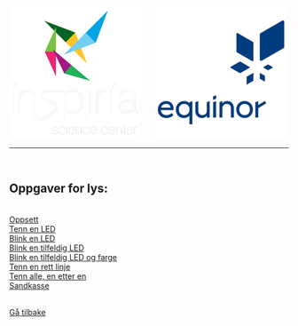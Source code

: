 ![Inspiria](logo/logo_72_hvit.png)  &nbsp; &nbsp; &nbsp;   ![Equinor](logo/equinor_72_blue.png)


------------------------------------------------------
<br>

## Oppgaver for lys:

<br>

<div class="container">
  <div class="lysbutton1"><a class=litenlysbutton href="">Oppsett</a></div>
  <div class="lysbutton2"> <a class=litenlysbutton href="https://makecode.microbit.org/#tutorial:https://github.com/8gywce293pcg/rgb-matrix-single-led">Tenn en LED</a></div>
  <div class="lysbutton3"><a class=litenlysbutton href="https://makecode.microbit.org/#tutorial:https://github.com/8gywce293pcg/rgb-matrix-single-blink-led">Blink en LED</a></div>
  <div class="lysbutton4"><a class=litenlysbutton href="https://makecode.microbit.org/#tutorial:https://github.com/8gywce293pcg/rgb-matrix-single-tilfeldig-blink-led">Blink en tilfeldig LED</a></div>
  <div class="lysbutton5"><a class=litenlysbutton href="https://makecode.microbit.org/#tutorial:https://github.com/8gywce293pcg/rgb-matrix-4-tilfeldig-led-og-farge">Blink en tilfeldig LED og farge</a></div>
  <div class="lysbutton6"><a class=litenlysbutton href="https://makecode.microbit.org/#tutorial:https://github.com/8gywce293pcg/rgb-matrix-rett-linje">Tenn en rett linje</a></div>
  <div class="lysbutton7"><a class=litenlysbutton href="https://makecode.microbit.org/#tutorial:https://github.com/8gywce293pcg/rgb-matrix-en-etter-en-alle">Tenn alle, en etter en</a></div>
  <div class="lysbutton8"><a class=litenlysbutton href="">Sandkasse</a></div>
</div>

<br>

<a class="homebutton" href="/splash/index.html">Gå tilbake</a>
